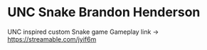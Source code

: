 # UNC Snake Brandon Henderson
 UNC inspired custom Snake game
Gameplay link -> https://streamable.com/jyif6m
